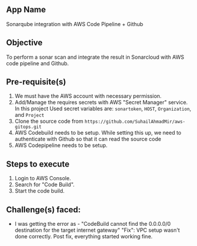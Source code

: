 ## App Name
Sonarqube integration with AWS Code Pipeline + Github

## Objective
To perform a sonar scan and integrate the result in Sonarcloud with AWS code pipeline and Github.

## Pre-requisite(s)
1. We must have the AWS account with necessary permission.
2. Add/Manage the requires secrets with AWS "Secret Manager" service. In this project Used secret variables are: `sonartoken`, `HOST`, `Organization`, and `Project`
3. Clone the source code from `https://github.com/SuhailAhmadMir/aws-gitops.git`
4. AWS Codebuild needs to be setup. While setting this up, we need to authenticate with Github so that it can read the source code
5. AWS Codepipeline needs to be setup.

## Steps to execute
1. Login to AWS Console.
2. Search for "Code Build".
3. Start the code build.

## Challenge(s) faced:
- I was getting the error as - "CodeBuild cannot find the 0.0.0.0/0 destination for the target internet gateway"
"Fix": VPC setup wasn't done correctly. Post fix, everything started working fine.

